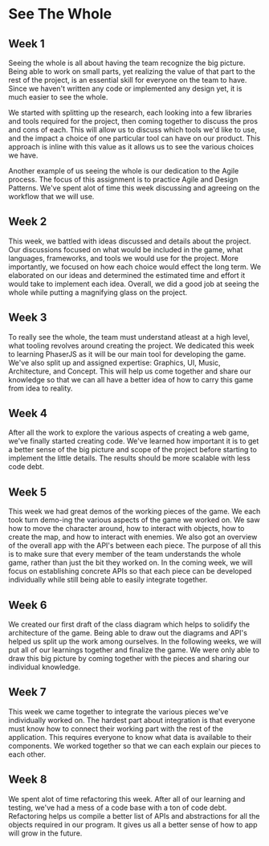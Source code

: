 # See The Whole

## Week 1
Seeing the whole is all about having the team recognize the big picture. Being able to work on small parts, yet realizing the value of that part to the rest of the project, is an essential skill for everyone on the team to have. Since we haven't written any code or implemented any design yet, it is much easier to see the whole.

We started with splitting up the research, each looking into a few libraries and tools required for the project, then coming together to discuss the pros and cons of each. This will allow us to discuss which tools we'd like to use, and the impact a choice of one particular tool can have on our product. This approach is inline with this value as it allows us to see the various choices we have.

Another example of us seeing the whole is our dedication to the Agile process. The focus of this assignment is to practice Agile and Design Patterns. We've spent alot of time this week discussing and agreeing on the workflow that we will use.

## Week 2
This week, we battled with ideas discussed and details about the project. Our discussions focused on what would be included in the game, what languages, frameworks, and tools we would use for the project. More importantly, we focused on how each choice would effect the long term. We elaborated on our ideas and determined the estimated time and effort it would take to implement each idea. Overall, we did a good job at seeing the whole while putting a magnifying glass on the project.

## Week 3
To really see the whole, the team must understand atleast at a high level, what tooling revolves around creating the project. We dedicated this week to learning PhaserJS as it will be our main tool for developing the game. We've also split up and assigned expertise: Graphics, UI, Music, Architecture, and Concept. This will help us come together and share our knowledge so that we can all have a better idea of how to carry this game from idea to reality.

## Week 4
After all the work to explore the various aspects of creating a web game, we've finally started creating code. We've learned how important it is to get a better sense of the big picture and scope of the project before starting to implement the little details. The results should be more scalable with less code debt.

## Week 5
This week we had great demos of the working pieces of the game. We each took turn demo-ing the various aspects of the game we worked on. We saw how to move the character around, how to interact with objects, how to create the map, and how to interact with enemies. We also got an overview of the overall app with the API's between each piece. The purpose of all this is to make sure that every member of the team understands the whole game, rather than just the bit they worked on. In the coming week, we will focus on establishing concrete APIs so that each piece can be developed individually while still being able to easily integrate together.

## Week 6
We created our first draft of the class diagram which helps to solidify the architecture of the game. Being able to draw out the diagrams and API's helped us split up the work among ourselves. In the following weeks, we will put all of our learnings together and finalize the game. We were only able to draw this big picture by coming together with the pieces and sharing our individual knowledge.

## Week 7
This week we came together to integrate the various pieces we've individually worked on. The hardest part about integration is that everyone must know how to connect their working part with the rest of the application. This requires everyone to know what data is available to their components. We worked together so that we can each explain our pieces to each other.

## Week 8
We spent alot of time refactoring this week. After all of our learning and testing, we've had a mess of a code base with a ton of code debt. Refactoring helps us compile a better list of APIs and abstractions for all the objects required in our program. It gives us all a better sense of how to app will grow in the future.


